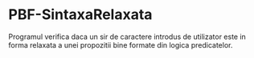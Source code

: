 # PBF-SintaxaRelaxata
Programul verifica daca un sir de caractere introdus de utilizator este in forma relaxata a unei propozitii bine formate din logica predicatelor.
